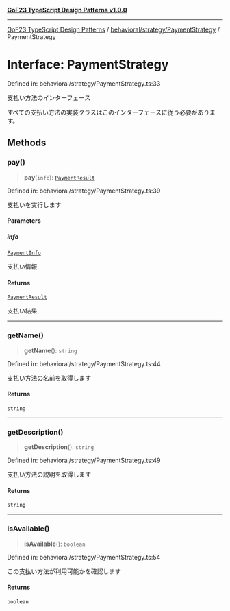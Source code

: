 [**GoF23 TypeScript Design Patterns v1.0.0**](../../../../README.md)

***

[GoF23 TypeScript Design Patterns](../../../../README.md) / [behavioral/strategy/PaymentStrategy](../README.md) / PaymentStrategy

# Interface: PaymentStrategy

Defined in: behavioral/strategy/PaymentStrategy.ts:33

支払い方法のインターフェース

すべての支払い方法の実装クラスはこのインターフェースに従う必要があります。

## Methods

### pay()

> **pay**(`info`): [`PaymentResult`](PaymentResult.md)

Defined in: behavioral/strategy/PaymentStrategy.ts:39

支払いを実行します

#### Parameters

##### info

[`PaymentInfo`](PaymentInfo.md)

支払い情報

#### Returns

[`PaymentResult`](PaymentResult.md)

支払い結果

***

### getName()

> **getName**(): `string`

Defined in: behavioral/strategy/PaymentStrategy.ts:44

支払い方法の名前を取得します

#### Returns

`string`

***

### getDescription()

> **getDescription**(): `string`

Defined in: behavioral/strategy/PaymentStrategy.ts:49

支払い方法の説明を取得します

#### Returns

`string`

***

### isAvailable()

> **isAvailable**(): `boolean`

Defined in: behavioral/strategy/PaymentStrategy.ts:54

この支払い方法が利用可能かを確認します

#### Returns

`boolean`
